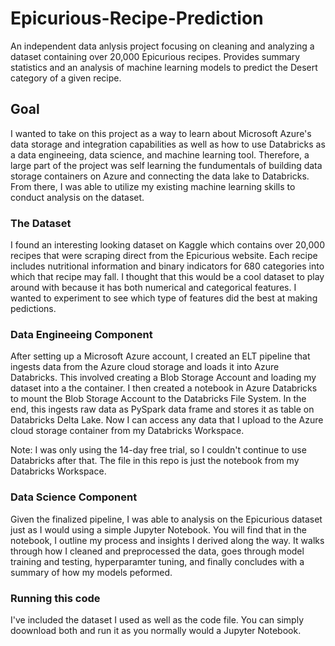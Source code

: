 # Epicurious-Recipe-Prediction

An independent data anlysis project focusing on cleaning and analyzing a dataset containing over 20,000 Epicurious recipes. Provides summary statistics and an analysis of machine learning models to predict the Desert category of a given recipe.

## Goal
I wanted to take on this project as a way to learn about Microsoft Azure's data storage and integration capabilities as well as how to use Databricks as a data engineeing, data science, and machine learning tool. Therefore, a large part of the project was self learning the fundumentals of building data storage containers on Azure and connecting the data lake to Databricks. From there, I was able to utilize my existing machine learning skills to conduct analysis on the dataset.

### The Dataset
I found an interesting looking dataset on Kaggle which contains over 20,000 recipes that were scraping direct from the Epicurious website. Each recipe includes nutritional information and binary indicators for 680 categories into which that recipe may fall. I thought that this would be a cool dataset to play around with because it has both numerical and categorical features. I wanted to experiment to see which type of features did the best at making pedictions.

### Data Engineeing Component
After setting up a Microsoft Azure account, I created an ELT pipeline that ingests data from the Azure cloud storage and loads it into Azure Databricks. This involved creating a Blob Storage Account and loading my dataset into a the container. I then created a notebook in Azure Databricks to mount the Blob Storage Account to the Databricks File System. In the end, this ingests raw data as PySpark data frame and stores it as table on Databricks Delta Lake. Now I can access any data that I upload to the Azure cloud storage container from my Databricks Workspace.

Note: I was only using the 14-day free trial, so I couldn't continue to use Databricks after that. The file in this repo is just the notebook from my Databricks Workspace.

### Data Science Component
Given the finalized pipeline, I was able to analysis on the Epicurious dataset just as I would using a simple Jupyter Notebook. You will find that in the notebook, I outline my process and insights I derived along the way. It walks through how I cleaned and preprocessed the data, goes through model training and testing, hyperparamter tuning, and finally concludes with a summary of how my models peformed.

### Running this code
I've included the dataset I used as well as the code file. You can simply doownload both and run it as you normally would a Jupyter Notebook.
